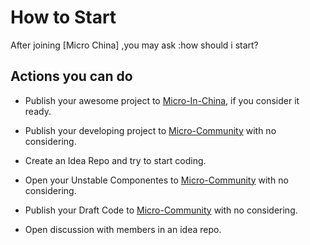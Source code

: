 # How to Start

After joining [Micro China] ,you may ask :how should i start?

## Actions you can do

+ Publish your awesome project to [Micro-In-China](https://github.com/micro-in-cn), if you consider it ready.

+ Publish your developing project to [Micro-Community](https://github.com/micro-community) with no considering.

+ Create an Idea Repo and try to start coding.

+ Open your Unstable Componentes to [Micro-Community](https://github.com/micro-community) with no considering.

+ Publish your Draft Code to [Micro-Community](https://github.com/micro-community) with no considering.

+ Open discussion with members in an idea repo.
